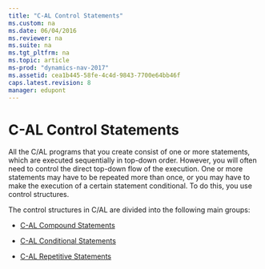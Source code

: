 ```yaml
---
title: "C-AL Control Statements"
ms.custom: na
ms.date: 06/04/2016
ms.reviewer: na
ms.suite: na
ms.tgt_pltfrm: na
ms.topic: article
ms-prod: "dynamics-nav-2017"
ms.assetid: cea1b445-58fe-4c4d-9843-7700e64bb46f
caps.latest.revision: 8
manager: edupont
---
```

# C-AL Control Statements
All the C/AL programs that you create consist of one or more statements, which are executed sequentially in top\-down order. However, you will often need to control the direct top\-down flow of the execution. One or more statements may have to be repeated more than once, or you may have to make the execution of a certain statement conditional. To do this, you use control structures.  
  
 The control structures in C/AL are divided into the following main groups:  
  
-   [C\-AL Compound Statements](C-AL-Compound-Statements.md)  
  
-   [C\-AL Conditional Statements](C-AL-Conditional-Statements.md)  
  
-   [C\-AL Repetitive Statements](C-AL-Repetitive-Statements.md)
